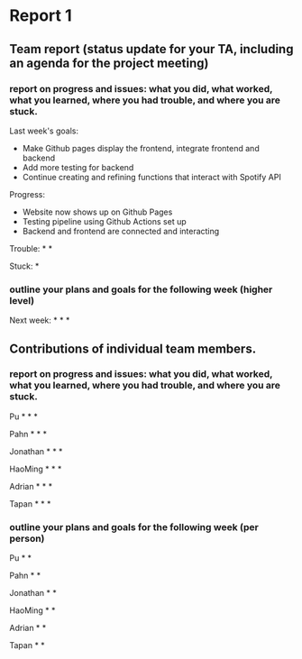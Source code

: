 # Report 1

## Team report (status update for your TA, including an agenda for the project meeting)

### report on progress and issues: what you did, what worked, what you learned, where you had trouble, and where you are stuck.

Last week's goals:
 * Make Github pages display the frontend, integrate frontend and backend
 * Add more testing for backend
 * Continue creating and refining functions that interact with Spotify API

Progress: 
 * Website now shows up on Github Pages
 * Testing pipeline using Github Actions set up
 * Backend and frontend are connected and interacting

Trouble: 
 * 
 * 

Stuck: 
 * 

### outline your plans and goals for the following week (higher level)

Next week: 
 * 
 * 
 * 

## Contributions of individual team members.

### report on progress and issues: what you did, what worked, what you learned, where you had trouble, and where you are stuck.

Pu
 * 
 * 
 * 

Pahn
 * 
 * 
 * 

Jonathan
 * 
 * 
 * 

HaoMing
 * 
 * 
 * 

Adrian
 * 
 * 
 * 

Tapan
 * 
 * 
 * 

### outline your plans and goals for the following week (per person)

Pu 
 * 
 * 

Pahn
 * 
 * 

Jonathan
 * 
 * 

HaoMing
 * 
 * 

Adrian
 * 
 * 

Tapan
 * 
 * 
